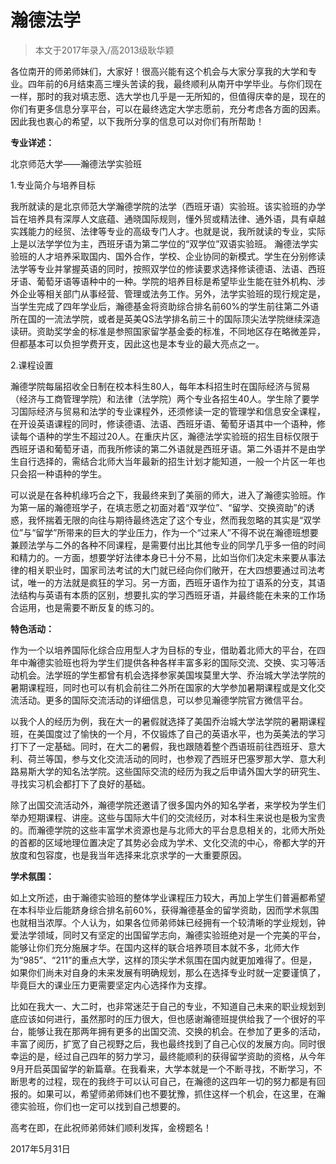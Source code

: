 
# 瀚德法学  

> 本文于2017年录入/高2013级耿华颖  



各位南开的师弟师妹们，大家好！很高兴能有这个机会与大家分享我的大学和专业。四年前的6月结束高三埋头苦读的我，最终顺利从南开中学毕业。与你们现在一样，那时的我对填志愿、选大学也几乎是一无所知的，但值得庆幸的是，现在的你们有更多信息分享平台，可以在最终选定大学志愿前，充分考虑各方面的因素。因此我也衷心的希望，以下我所分享的信息可以对你们有所帮助！

**专业详述：**

北京师范大学——瀚德法学实验班

1.专业简介与培养目标

我所就读的是北京师范大学瀚德学院的法学（西班牙语）实验班。该实验班的办学旨在培养具有深厚人文底蕴、通晓国际规则，懂外贸或精法律、通外语，具有卓越实践能力的经贸、法律等专业的高级专门人才。也就是说，我所就读的专业，实际上是以法学学位为主，西班牙语为第二学位的“双学位”双语实验班。
瀚德法学实验班的人才培养采取国内、国外合作，学校、企业协同的新模式。学生在分别修读法学等专业并掌握英语的同时，按照双学位的修读要求选择修读德语、法语、西班牙语、葡萄牙语等语种中的一种。学院的培养目标是希望毕业生能在驻外机构、涉外企业等相关部门从事经营、管理或法务工作。另外，法学实验班的现行规定是，当学生完成了四年学业后，瀚德基金将资助综合排名前60%的学生前往第二外语所在国的一流法学院，或者是英美QS法学排名前三十的国际顶尖法学院继续深造读研。资助奖学金的标准是参照国家留学基金委的标准，不同地区存在略微差异，但都基本可以负担学费开支，因此这也是本专业的最大亮点之一。

2.课程设置

瀚德学院每届招收全日制在校本科生80人，每年本科招生时在国际经济与贸易（经济与工商管理学院）和法律（法学院）两个专业各招生40人。学生除了要学习国际经济与贸易和法学的专业课程外，还须修读一定的管理学和信息安全课程，在开设英语课程的同时，修读德语、法语、西班牙语、葡萄牙语其中一个语种，修读每个语种的学生不超过20人。在重庆片区，瀚德法学实验班的招生目标仅限于西班牙语和葡萄牙语，而我所修读的第二外语就是西班牙语。第二外语并不是由学生自行选择的，需结合北师大当年最新的招生计划才能知道，一般一个片区一年也只会招一种语种的学生。

可以说是在各种机缘巧合之下，我最终来到了美丽的师大，进入了瀚德实验班。作为第一届的瀚德班学子，在填志愿之初面对着“双学位”、“留学、交换资助”的诱惑，我怀揣着无限的向往与期待最终选定了这个专业，然而我忽略的其实是“双学位”与“留学”所带来的巨大的学业压力，作为一个“过来人”不得不说在瀚德班想要兼顾法学与二外的各种不同课程，是需要付出比其他专业的同学几乎多一倍的时间和精力的。一方面，想要学好法律本身已十分不易，比如当你们决定未来要从事法律的相关职业时，国家司法考试的大门就已经向你们敞开，在大四想要通过司法考试，唯一的方法就是疯狂的学习。另一方面，西班牙语作为拉丁语系的分支，其语法结构与英语有本质的区别，想要扎实的学习西班牙语，并最终能在未来的工作场合运用，也是需要不断反复的练习的。

**特色活动：**

作为一个以培养国际化综合应用型人才为目标的专业，借助着北师大的平台，在四年中瀚德实验班也将为学生们提供各种各样丰富多彩的国际交流、交换、实习等活动机会。法学班的学生都曾有机会选择参家美国埃莫里大学、乔治城大学法学院的暑期课程班，同时也可以有机会前往二外所在国家的大学参加暑期课程或是文化交流活动。更多的国际交流活动的详细信息，可以参见瀚德学院官方微信平台。

以我个人的经历为例，我在大一的暑假就选择了美国乔治城大学法学院的暑期课程班，在美国度过了愉快的一个月，不仅锻炼了自己的英语水平，也为英美法的学习打下了一定基础。同时，在大二的暑假，我也跟随着整个西语班前往西班牙、意大利、荷兰等国，参与文化交流活动的同时，也参观了西班牙巴塞罗那大学、意大利路易斯大学的知名法学院。这些国际交流的经历为我之后申请外国大学的研究生、寻找实习机会都打下了良好的基础。

除了出国交流活动外，瀚德学院还邀请了很多国内外的知名学者，来学校为学生们举办短期课程、讲座。这些与国际大牛们的交流经历，对本科生来说也是极为宝贵的。而瀚德学院的这些丰富学术资源也是与北师大的平台息息相关的，北师大所处的首都的区域地理位置决定了其势必会成为学术、文化交流的中心，帝都大学的开放度和包容度，也是我当年选择来北京求学的一大重要原因。

**学术氛围：**

如上文所述，由于瀚德实验班的整体学业课程压力较大，再加上学生们普遍都希望在本科毕业后能跻身综合排名前60%，获得瀚德基金的留学资助，因而学术氛围也就相当浓厚。个人认为，如果各位师弟师妹已经拥有一个较清晰的学业规划，钟爱法学领域，同时又有坚定的出国留学志向，瀚德实验班绝对是一个完美的平台，能够让你们充分施展才华。在国内这样的联合培养项目本就不多，北师大作为“985”、“211”的重点大学，这样的顶尖学术氛围在国内就更加难得了。但是，如果你们尚未对自身的未来发展有明确规划，那么在选择专业时就一定要谨慎了，毕竟巨大的课业压力更需要坚定内心选择作为支撑。

比如在我大一、大二时，也非常迷茫于自己的专业，不知道自己未来的职业规划到底应该如何进行，虽然那时的压力很大，但也感谢瀚德班提供给我了一个很好的平台，能够让我在那两年拥有更多的出国交流、交换的机会。在参加了更多的活动，丰富了阅历，扩宽了自己视野之后，我也最终找到了自己心仪的发展方向。同时很幸运的是，经过自己四年的努力学习，最终能顺利的获得留学资助的资格，从今年9月开启英国留学的新篇章。在我看来，大学本就是一个不断寻找，不断学习，不断思考的过程，现在的我终于可以认可自己，在瀚德的这四年一切的努力都是有回报的。如果可以，希望师弟师妹们也不要犹豫，抓住这样一个机会，在这里，在瀚德实验班，你们也一定可以找到自己想要的。

高考在即，在此祝师弟师妹们顺利发挥，金榜题名！

2017年5月31日


